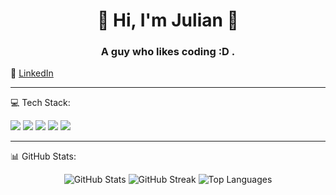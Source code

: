 <!-- README.md -->

<h1 align="center">🐲​ Hi, I'm Julian 🐲​</h1>
<h3 align="center">A guy who likes coding :D .</h3>

🔗 [LinkedIn](https://www.linkedin.com/in/julian-cuervo-a7816428b/)

---

💻 Tech Stack:
<p align="left">
  <img src="https://img.shields.io/badge/JavaScript-F7DF1E?style=flat&logo=javascript&logoColor=black" />
  <img src="https://img.shields.io/badge/Python-3776AB?style=flat&logo=python&logoColor=white" />
  <img src="https://img.shields.io/badge/HTML5-E34F26?style=flat&logo=html5&logoColor=white" />
  <img src="https://img.shields.io/badge/CSS3-%231572B6.svg?style=flat&logo=css3&logoColor=white" />
  <img src="https://img.shields.io/badge/React-20232A?style=flat&logo=react&logoColor=61DAFB" />


</p>

---

📊 GitHub Stats:
<p align="center">
  <img src="https://github-readme-stats.vercel.app/api?username=THECROWDARK&show_icons=true&theme=tokyonight" alt="GitHub Stats" />
  <img src="https://github-readme-streak-stats.herokuapp.com/?user=THECROWDARK&theme=tokyonight" alt="GitHub Streak" />
  <img src="https://github-readme-stats.vercel.app/api/top-langs/?username=THECROWDARK&layout=compact&theme=tokyonight" alt="Top Languages" />
</p>
